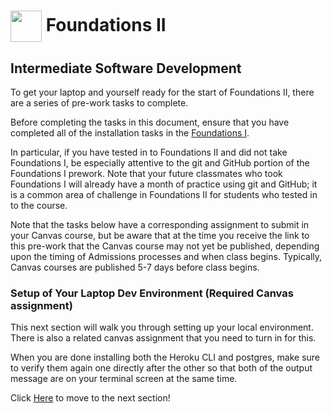 # <img src="acl-logo.PNG" style="vertical-align:middle" width="50"> Foundations II
## Intermediate Software Development

To get your laptop and yourself ready for the start of Foundations II, there are a series of pre-work tasks to complete.

Before completing the tasks in this document, ensure that you have completed all of the installation tasks in the [Foundations I](https://github.com/alchemycodelab/bootcamp-one-prework).

In particular, if you have tested in to Foundations II and did not take Foundations I, be especially attentive to the git and GitHub portion of the Foundations I prework. Note that your future classmates who took Foundations I will already have a month of practice using git and GitHub; it is a common area of challenge in Foundations II for students who tested in to the course. 

Note that the tasks below have a corresponding assignment to submit in your Canvas course, but be aware that at the time you receive the link to this pre-work that the Canvas course may not yet be published, depending upon the timing of Admissions processes and when class begins. Typically, Canvas courses are published 5-7 days before class begins.

### Setup of Your Laptop Dev Environment (Required Canvas assignment)

This next section will walk you through setting up your local environment. There is also a related canvas assignment that you need to turn in for this. 

When you are done installing both the Heroku CLI and postgres, make sure to verify them again one directly after the other so that both of the output message are on your terminal screen at the same time.

Click [Here](./setup_local_env.md) to move to the next section!
